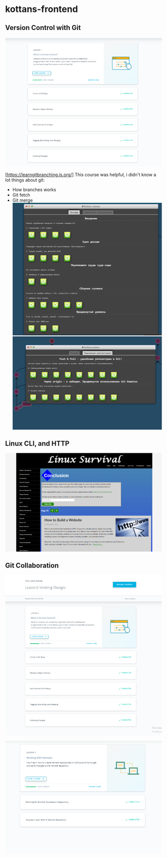 # kottans-frontend
## Version Control with Git

![task 0](https://github.com/bukvarik/kottans-frontend/blob/master/task_00/task_00_00.png)

[https://learngitbranching.js.org/]
This course was helpful, i didn't know a lot things about git:
* How branches works
* Git fetch
* Git merge 
![task1](https://github.com/bukvarik/kottans-frontend/blob/master/task_00/task_00_01.png)
![task2](https://github.com/bukvarik/kottans-frontend/blob/master/task_00/task_00_02.png)


## Linux CLI, and HTTP
![task0](https://github.com/bukvarik/kottans-frontend/blob/master/task_01_task_linux_cli/task_01.png)


## Git Collaboration

![VersionControl](https://github.com/bukvarik/kottans-frontend/blob/master/task_02_task_git_collaboration/task_02_00.png)

![Workingwithremote](https://github.com/bukvarik/kottans-frontend/blob/master/task_02_task_git_collaboration/task_02_01.png)
